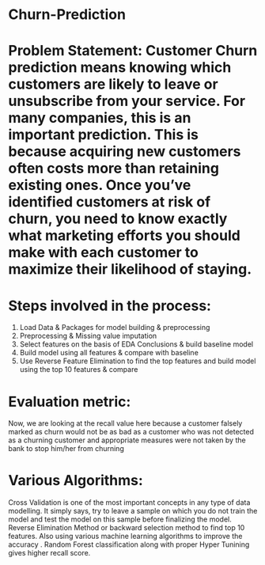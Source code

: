 # Churn-Prediction

# Problem Statement: Customer Churn prediction means knowing which customers are likely to leave or unsubscribe from your service. For many companies, this is an important prediction. This is because acquiring new customers often costs more than retaining existing ones. Once you’ve identified customers at risk of churn, you need to know exactly what marketing efforts you should make with each customer to maximize their likelihood of staying.

# Steps involved in the process:
1. Load Data & Packages for model building & preprocessing
2. Preprocessing & Missing value imputation
3. Select features on the basis of EDA Conclusions & build baseline model
4. Build model using all features & compare with baseline
5. Use Reverse Feature Elimination to find the top features and build model using the top 10 features & compare

# Evaluation metric:
Now, we are looking at the recall value here because a customer falsely marked as churn would not be as bad as a customer who was not detected as a churning customer and appropriate measures were not taken by the bank to stop him/her from churning

# Various Algorithms:
Cross Validation is one of the most important concepts in any type of data modelling. It simply says, try to leave a sample on which you do not train the model and test the model on this sample before finalizing the model.
Reverse Elimination Method or backward selection method to find top 10 features.
Also using various machine learning algorithms to improve the accuracy .
Random Forest classification along with proper Hyper Tunining gives higher recall score.
